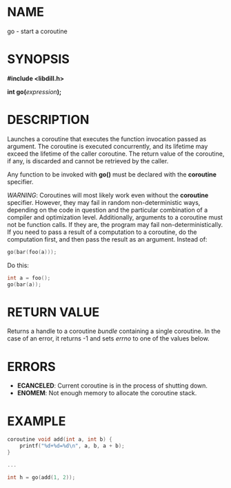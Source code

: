 # NAME

go - start a coroutine

# SYNOPSIS

**#include &lt;libdill.h>**

**int go(**_expression_**);**

# DESCRIPTION

Launches a coroutine that executes the function invocation passed as argument.  The coroutine is executed concurrently, and its lifetime may exceed the lifetime of the caller coroutine. The return value of the coroutine, if any, is discarded and cannot be retrieved by the caller.

Any function to be invoked with **go()** must be declared with the **coroutine** specifier.

*WARNING*: Coroutines will most likely work even without the **coroutine** specifier. However, they may fail in random non-deterministic ways, depending on the code in question and the particular combination of a compiler and optimization level. Additionally, arguments to a coroutine must not be function calls. If they are, the program may fail non-deterministically. If you need to pass a result of a computation to a coroutine, do the computation first, and then pass the result as an argument. Instead of:

```c
go(bar(foo(a)));
```

Do this:

```c
int a = foo();
go(bar(a));
```

# RETURN VALUE

Returns a handle to a coroutine _bundle_ containing a single coroutine. In the case of an error, it returns -1 and sets _errno_ to one of the values below.

# ERRORS

* **ECANCELED**: Current coroutine is in the process of shutting down.
* **ENOMEM**: Not enough memory to allocate the coroutine stack.

# EXAMPLE

```c
coroutine void add(int a, int b) {
    printf("%d+%d=%d\n", a, b, a + b);
}

...

int h = go(add(1, 2));
```

